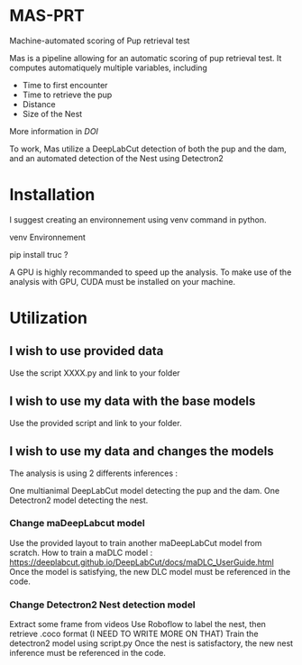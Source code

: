 # MAS-PRT

Machine-automated scoring of Pup retrieval test

Mas is a pipeline allowing for an automatic scoring of pup retrieval test. It computes automatiquely multiple variables, including 

- Time to first encounter
- Time to retrieve the pup
- Distance
- Size of the Nest

More information in *DOI*

To work, Mas utilize a DeepLabCut detection of both the pup and the dam, and an automated detection of the Nest using Detectron2

# Installation

I suggest creating an environnement using venv command in python. 

venv Environnement

pip install truc ?

A GPU is highly recommanded to speed up the analysis. To make use of the analysis with GPU, CUDA must be installed on your machine. 

# Utilization 

## I wish to use provided data 

Use the script XXXX.py and link to your folder

## I wish to use my data with the base models

Use the provided script and link to your folder. 

## I wish to use my data and changes the models

The analysis is using 2 differents inferences : 

One multianimal DeepLabCut model detecting the pup and the dam. 
One Detectron2 model detecting the nest. 

### Change maDeepLabcut model

Use the provided layout to train another maDeepLabCut model from scratch. 
How to train a maDLC model : https://deeplabcut.github.io/DeepLabCut/docs/maDLC_UserGuide.html
Once the model is satisfying, the new DLC model must be referenced in the code. 

### Change Detectron2 Nest detection model

Extract some frame from videos
Use Roboflow to label the nest, then retrieve .coco format (I NEED TO WRITE MORE ON THAT)
Train the detectron2 model using script.py
Once the nest is satisfactory, the new nest inference must be referenced in the code. 

